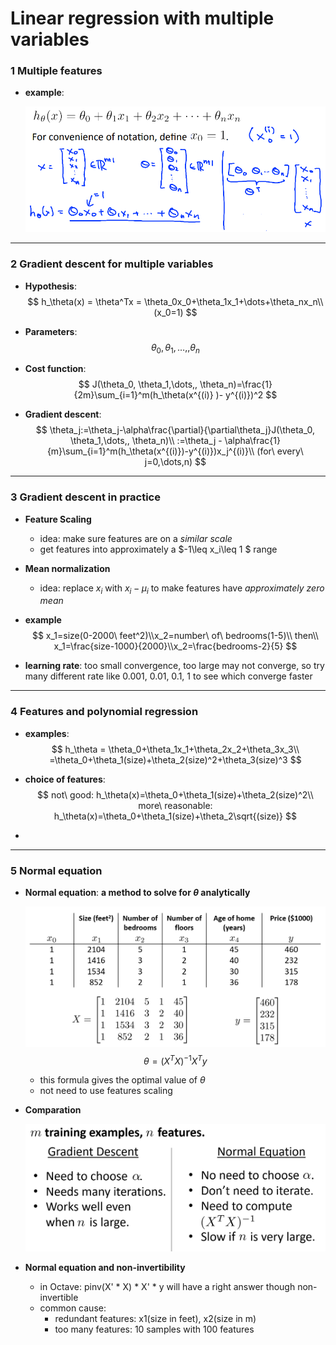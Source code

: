 # Linear regression with multiple variables

### 1 Multiple features

- **example**:

  ![image4-1](./img/4-1.png)

---



### 2 Gradient descent for multiple variables

- **Hypothesis**:
  $$
  h_\theta(x) = \theta^Tx = \theta_0x_0+\theta_1x_1+\dots+\theta_nx_n\\
  (x_0=1)
  $$

- **Parameters**:
  $$
  \theta_0, \theta_1,\dots,, \theta_n
  $$
  
- **Cost function**:
  $$
  J(\theta_0, \theta_1,\dots,, \theta_n)=\frac{1}{2m}\sum_{i=1}^m(h_\theta(x^{(i)} )- y^{(i)})^2
  $$

- **Gradient descent**:
  $$
  \theta_j:=\theta_j-\alpha\frac{\partial}{\partial\theta_j}J(\theta_0, \theta_1,\dots,, \theta_n)\\
  :=\theta_j - \alpha\frac{1}{m}\sum_{i=1}^m(h_\theta(x^{(i)})-y^{(i)})x_j^{(i)}\\
  (for\ every\ j=0,\dots,n)
  $$
  

---



### 3 Gradient descent in practice

- **Feature Scaling**

  - idea: make sure features are on a *similar scale*
  - get features into approximately a $-1\leq x_i\leq 1 $ range

- **Mean normalization**

  - idea: replace $x_i$ with $x_i-\mu_i$ to make features have *approximately zero mean*

- **example**
  $$
  x_1=size(0-2000\ feet^2)\\x_2=number\ of\ bedrooms(1-5)\\
  then\\
  x_1=\frac{size-1000}{2000}\\x_2=\frac{bedrooms-2}{5}
  $$

- **learning rate**: too small convergence, too large may not converge, so try  many different rate like 0.001, 0.01, 0.1, 1 to see which converge faster

---



### 4 Features and polynomial regression

- **examples**:
  $$
  h_\theta = \theta_0+\theta_1x_1+\theta_2x_2+\theta_3x_3\\
  =\theta_0+\theta_1(size)+\theta_2(size)^2+\theta_3(size)^3
  $$

- **choice of features**:
  $$
  not\ good: h_\theta(x)=\theta_0+\theta_1(size)+\theta_2(size)^2\\
  more\ reasonable: h_\theta(x)=\theta_0+\theta_1(size)+\theta_2\sqrt{(size)}
  $$

- 

---



### 5 Normal equation

- **Normal equation**: **a method to solve for $\theta$ analytically**

  ![image-4-2](./img/4-2.png)
  $$
  \theta = (X^TX)^{-1}X^Ty
  $$
  - this formula gives the optimal value of $\theta$
  - not need to use features scaling

- **Comparation**

  ![image-4-2](./img/4-3.png)

- **Normal equation and non-invertibility**
  - in Octave: pinv(X' * X) * X' * y will have a right  answer though non-invertible
  - common cause: 
    - redundant features: x1(size in feet), x2(size in m)
    - too many features: 10 samples with 100 features
